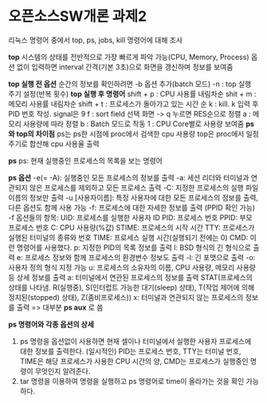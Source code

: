 # 오픈소스SW개론 과제2
리눅스 명령어 중에서 top, ps, jobs, kill 명령어에 대해 조사

**top**
시스템의 상태를 전반적으로 가장 빠르게 파악 가능(CPU, Memory, Process)
옵션 없이 입력하면 interval 간격(기본 3초)으로 화면을 갱신하며 정보를 보여줌

**top 실행 전 옵션**
순간의 정보를 확인하려면 -b 옵션 추가(batch 모드)
-n : top 실행 주기 설정(반복 횟수)
**top 실행 후 명령어**
shift + p : CPU 사용률 내림차순
shit + m : 메모리 사용률 내림차순
shift + t : 프로세스가 돌아가고 있는 시간 순
k : kill. k 입력 후 PID 번호 작성. signal은 9
f : sort field 선택 화면 -> q 누르면 RES순으로 정렬
a : 메모리 사용량에 따라 정렬
b : Batch 모드로 작동
1 : CPU Core별로 사용량 보여줌
**ps와 top의 차이점**
ps는 ps한 시점에 proc에서 검색한 cpu 사용량
top은 proc에서 일정 주기로 합산해 cpu 사용율 출력

**ps**
ps: 현재 실행중인 프로세스의 목록을 보는 명령어

**ps 옵션**
-e(= -A): 실행중인 모든 프로세스의 정보를 출력
-a: 세션 리더와 터미널과 연관되지 않은 프로세스를 제외하고 모든 프로세스 출력
-C: 지정한 프로세스의 실행 파일 이름의 정보만 출력
-u [사용자이름]: 특정 사용자에 대한 모든 프로세스의 정보를 출력, 다른 옵션도 함께 사용 가능
-f: 프로세스에 대한 자세한 정보를 출력 (PPID 확인 가능)
   -f 옵션들의 항목:
    UID: 프로세스를 실행한 사용자 ID
    PID: 프로세스 번호
    PPID: 부모 프로세스 번호
    C: CPU 사용량(%값)
    STIME: 프로세스의 시작 시간
    TTY: 프로세스가 실행된 터미널의 종류와 번호
    TIME: 프로세스 실행 시간(실행되기 전에는 0)
    CMD: 이런 명령어를 사용했다.
p: 지정한 PID의 목록 정보를 출력
l: BSD 형식의 긴 형식으로 출력
e: 프로세스 정보와 함께 프로세스의 환경변수 정보도 출력
-l: 긴 포맷으로 출력
-o: 사용자 정의 형식 지정 가능
u: 프로세스의 소유자의 이름, CPU 사용량, 메모리 사용량 등 상세 정보를 출력
a: 터미널에서 연관된 프로세스의 정보를 출력
   STAT(프로세스의 상태를 나타냄. R(실행중), S(인터럽트 가능한 대기(sleep) 상태), T(작업 제어에 의해 정지된(stopped) 상태), Z(좀비프로세스))
x: 터미널과 연관되지 않는 프로세스의 정보를 출력
=> 대부분 **ps aux** 로 씀


**ps 명령어와 각종 옵션의 상세**
1. ps 명령을 옵션없이 사용하면 현재 셀이나 터미널에서 실행한 사용자 프로세스에 대한 정보를 출력한다. (일시적인) PID는 프로세스 번호, TTY는 터미널 번호, TIME은 해당 프로세스가 사용한 CPU 시간의 양, CMD는 프로세스가 실행중인 명령이 무엇인지 알려준다.
2. tar 명령을 이용하여 명령을 실행하고 ps 명령어로 time이 올라가는 것을 확인 가능하다.
